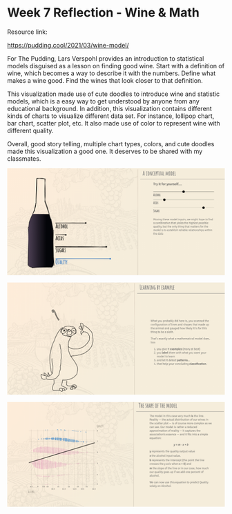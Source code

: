 # Week 7 Reflection - Wine & Math

Resource link:

https://pudding.cool/2021/03/wine-model/

For The Pudding, Lars Verspohl provides an introduction to statistical models disguised as a lesson on finding good wine. Start with a definition of wine, which becomes a way to describe it with the numbers. Define what makes a wine good. Find the wines that look closer to that definition.

This visualization made use of cute doodles to introduce wine and statistic models, which is a easy way to get understood by anyone from any educational background. In addition, this visualization contains different kinds of charts to visualize different data set. For instance, lollipop chart, bar chart, scatter plot, etc. It also made use of color to represent wine with different quality. 

Overall, good story telling, multiple chart types, colors, and cute doodles made this visualization a good one. It deserves to be shared with my classmates.

![img](img/7-1.PNG)

![img](img/7-2.PNG)

![img](img/7-3.png)